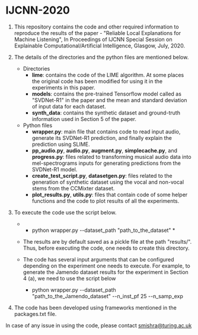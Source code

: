 # IJCNN-2020

1. This repository contains the code and other required information to reproduce the results of the paper - "Reliable Local Explanations for Machine Listening", In Proceedings of IJCNN Special Session on Explainable Computational/Artificial Intelligence, Glasgow, July, 2020.

2. The details of the directories and the python files are mentioned below.
   - Directories
     - **lime**: contains the code of the LIME algorithm. At some places the original code has been modified for using it in the    experiments in this paper. 
     - **models**: contains the pre-trained Tensorflow model called as "SVDNet-R1" in the paper and the mean and standard deviation of input data for each dataset.
     - **synth_data**: contains the synthetic dataset and ground-truth information used in Section 5 of the paper. 
   - Python files
     - **wrapper.py**: main file that contains code to read input audio, generate its SVDNet-R1 prediction, and finally explain the prediction using SLIME.
     - **pp_audio.py**, **audio.py**, **augment.py**, **simplecache.py**, and **progress.py**: files related to transforming musical audio data into mel-spectrograms inputs for generating predictions from the SVDNet-R1 model.
     - **create_test_script.py**, **datasetgen.py**: files related to the generation of synthetic dataset using the vocal and non-vocal stems from the CCMixter dataset.
     - **plot_results.py**, **utils.py**: files that contain code of some helper functions and the code to plot results of all the experiments.

3. To execute the code use the script below.

   - * python wrapper.py --dataset_path "path_to_the_dataset" *
  
   - The results are by default saved as a pickle file at the path "results/". Thus, before executing the code, one needs to create this directory.
   - The code has several input arguments that can be configured depending on the experiment one needs to execute. For example, to generate the Jamendo dataset results for the experiment in Section 4 (a), we need to use the script below
     - python wrapper.py --dataset_path "path_to_the_Jamendo_dataset" --n_inst_pf 25 --n_samp_exp

4. The code has been developed using frameworks mentioned in the packages.txt file.

In case of any issue in using the code, please contact smishra@turing.ac.uk
